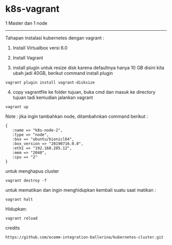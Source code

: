 # k8s-vagrant

1 Master dan 1 node


----------------------------------------------------------------------------------------------------------------------------

Tahapan instalasi kubernetes dengan vagrant :
1. Install Virtualbox versi 6.0

2. Install Vagrant

3. install plugin untuk resize disk karena defaultnya hanya 10 GB disini kita ubah jadi 40GB, berikut command install plugin
```
vagrant plugin install vagrant-disksize
```
   
4. copy vagrantfile ke folder tujuan, buka cmd dan masuk ke directory tujuan tadi kemudian jalankan vagrant
```
vagrant up   
```


Note : jika ingin tambahkan node, ditambahnkan command berikut :
```
{ 
   :name => "k8s-node-2", 
   :type => "node", 
   :box => "ubuntu/bionicl64", 
   :box_version => "20190716.0.0", 
   :eth1 => "192.168.205.12", 
   :mem => "2048", 
   :cpu => "2" 
} 
```

untuk menghapus cluster
```
vagrant destroy -f
```

untuk mematikan dan ingin menghidupkan kembali suatu saat
matikan :
```
vagrant halt
```
Hidupkan:
```
vagrant reload
```


credits
```
https://github.com/ecomm-integration-ballerina/kubernetes-cluster.git
```
